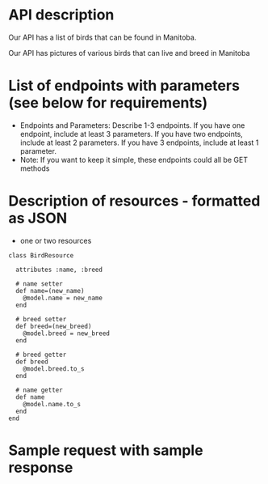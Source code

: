 # API description

Our API has a list of birds that can be found in Manitoba.

Our API has pictures of various birds that can live and breed in Manitoba

# List of endpoints with parameters (see below for requirements)
- Endpoints and Parameters: Describe 1-3 endpoints. If you have one endpoint, include at
least 3 parameters. If you have two endpoints, include at least 2 parameters. If you have 3
endpoints, include at least 1 parameter.
- Note: If you want to keep it simple, these endpoints could all be GET methods

# Description of resources - formatted as JSON
- one or two resources

```
class BirdResource

  attributes :name, :breed

  # name setter
  def name=(new_name)
    @model.name = new_name
  end
  
  # breed setter
  def breed=(new_breed)
    @model.breed = new_breed
  end

  # breed getter
  def breed
    @model.breed.to_s
  end
  
  # name getter
  def name
    @model.name.to_s
  end
end
```

# Sample request with sample response

